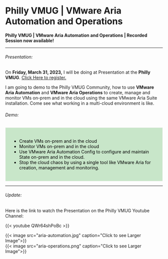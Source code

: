 # Philly VMUG | VMware Aria Automation and Operations


**Philly VMUG | VMware Aria Automation and Operations | Recorded Session now available!**

---

<!--more-->

###### Presentation:

On **Friday, March 31, 2023,** I will be doing at Presentation at the **Philly VMUG**. [Click Here to register.](https://my.vmug.com/s/community-event?id=a1Y4x000002DEUEEA4)  

I am going to demo to the Philly VMUG Community, how to use **VMware Aria Automation** and **VMware Aria Operations** to create, manage and monitor VMs on-prem and in the cloud using the same VMware Aria Suite installation. Come see what working in a multi-cloud environment is like. 

###### Demo:

<div style="background-color:#c8e6c9 ; Padding:20px; border: 1.5px solid #f2f2f2; color: black;" >
    <ul>
        <li>Create VMs on-prem and in the cloud</li>
        <li>Monitor VMs on-prem and in the cloud</li>
        <li>Use VMware Aria Automation Config to configure and maintain State on-prem and in the cloud.</li>
        <li>Stop the cloud chaos by using a single tool like VMware Aria for creation, management and monitoring.</li>
    </ul>
</div>

---

###### Update:
Here is the link to watch the Presentation on the Philly VMUG Youtube Channel:  

{{< youtube QWr64shPoBc >}}



{{< image src="aria-automation.jpg" caption="Click to see Larger Image">}}  
{{< image src="aria-operations.png" caption="Click to see Larger Image">}}  


